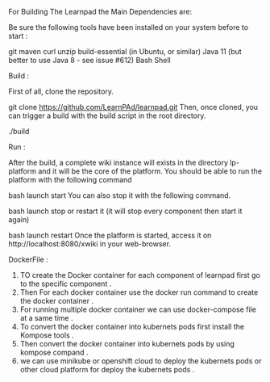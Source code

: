 For Building The Learnpad the Main Dependencies are: 

Be sure the following tools have been installed on your system before to start :

git
maven
curl
unzip
build-essential (in Ubuntu, or similar)
Java 11 (but better to use Java 8 - see issue #612)
Bash Shell

Build : 

First of all, clone the repository.

git clone https://github.com/LearnPAd/learnpad.git
Then, once cloned, you can trigger a build with the build script in the root directory.

./build

Run :

After the build, a complete wiki instance will exists in the directory lp-platform and it will be the core of the platform. You should be able to run the platform with the following command

bash launch start
You can also stop it with the following command.

bash launch stop
or restart it (it will stop every component then start it again)

bash launch restart
Once the platform is started, access it on http://localhost:8080/xwiki in your web-browser.

DockerFile :

1. TO create the Docker container for each component of learnpad first go to the specific component .
2. Then For each docker container use the docker run command to create the docker container .
3. For running multiple docker container we can use docker-compose file at a same time .
4. To convert the docker container into kubernets pods first install the Kompose tools .
5. Then convert the docker container into kubernets pods by using kompose compand .
6. we can use minikube or openshift cloud to deploy the kubernets pods or other cloud platform for deploy the kubernets pods .
